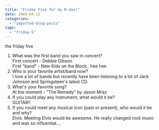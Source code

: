 ```yaml
---
title: "Friday Five for my B-day!"
date: 2003-04-12
categories: 
  - "imported-blog-posts"
tags: 
  - "friday-5"
---
```


the friday five

1. What was the first band you saw in concert?  
    First concert - Debbie Gibson  
    First "band" - New Kids on the Block.. hee hee
2. Who is your favorite artist/band now?  
    I love a lot of bands but recently have been listening to a lot of Jack Johnson and Springsteen's latest CD.
3. What's your favorite song?  
    At the moment - "The Remedy" by Jason Mraz
4. If you could play any instrument, what would it be?  
    GUITAR!!
5. If you could meet any musical icon (past or present), who would it be and why?  
    Elvis. Meeting Elvis would be awesome. He really changed rock music and was so influential….

